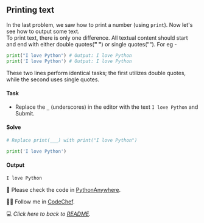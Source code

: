 ## Printing text

In the last problem, we saw how to print a number (using `print`).
Now let's see how to output some text.  
To print text, there is only one difference. All textual content should start and end with either double quotes(**" "**) or single quotes(**' '**).
For eg -

```python
print("I love Python") # Output: I love Python
print('I love Python') # Output: I love Python
```

These two lines perform identical tasks; the first utilizes double quotes, while the second uses single quotes.

#### Task 

- Replace the `_` (underscores) in the editor with the text `I love Python` and Submit.

#### Solve 

```python
# Replace print(___) with print("I love Python")

print('I love Python')
```

#### Output 
```python
I love Python
```

:snake: Please check the code in [PythonAnywhere](https://www.pythonanywhere.com/user/mayannaoliveira/shares/13292a0452b34786883eefbd182d6865/).

:cook: Follow me in [CodeChef](https://www.codechef.com/users/tower_boat_88). 

:computer: _Click here to back to [README](/README.md)._